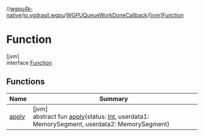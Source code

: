 //[wgpu4k-native](../../../../index.md)/[io.ygdrasil.wgpu](../../index.md)/[WGPUQueueWorkDoneCallback](../index.md)/[[jvm]Function](index.md)

# Function

[jvm]\
interface [Function](index.md)

## Functions

| Name | Summary |
|---|---|
| [apply](apply.md) | [jvm]<br>abstract fun [apply](apply.md)(status: [Int](https://kotlinlang.org/api/core/kotlin-stdlib/kotlin/-int/index.html), userdata1: MemorySegment, userdata2: MemorySegment) |